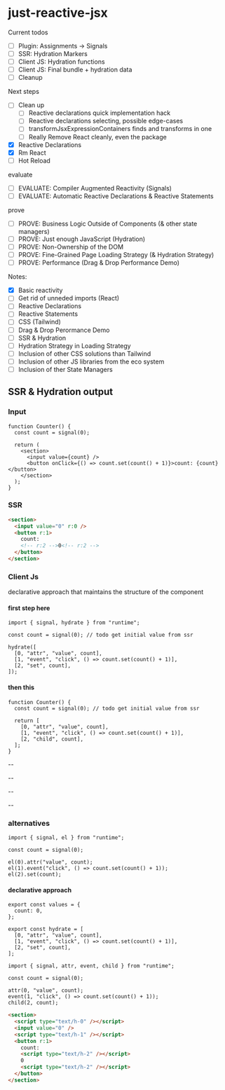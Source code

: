 # just-reactive-jsx

Current todos

- [ ] Plugin: Assignments -> Signals
- [ ] SSR: Hydration Markers
- [ ] Client JS: Hydration functions
- [ ] Client JS: Final bundle + hydration data
- [ ] Cleanup

Next steps

- [ ] Clean up
  - [ ] Reactive declarations quick implementation hack
  - [ ] Reactive declarations selecting, possible edge-cases
  - [ ] transformJsxExpressionContainers finds and transforms in one
  - [ ] Really Remove React cleanly, even the package
- [x] Reactive Declarations
- [x] Rm React
- [ ] Hot Reload

evaluate

- [ ] EVALUATE: Compiler Augmented Reactivity (Signals)
- [ ] EVALUATE: Automatic Reactive Declarations & Reactive Statements

prove

- [ ] PROVE: Business Logic Outside of Components (& other state managers)
- [ ] PROVE: Just enough JavaScript (Hydration)
- [ ] PROVE: Non-Ownership of the DOM
- [ ] PROVE: Fine-Grained Page Loading Strategy (& Hydration Strategy)
- [ ] PROVE: Performance (Drag & Drop Performance Demo)

Notes:

- [x] Basic reactivity
- [ ] Get rid of unneded imports (React)
- [ ] Reactive Declarations
- [ ] Reactive Statements
- [ ] CSS (Tailwind)
- [ ] Drag & Drop Perormance Demo
- [ ] SSR & Hydration
- [ ] Hydration Strategy in Loading Strategy
- [ ] Inclusion of other CSS solutions than Tailwind
- [ ] Inclusion of other JS libraries from the eco system
- [ ] Inclusion of ther State Managers

## SSR & Hydration output

### Input

```tsx
function Counter() {
  const count = signal(0);

  return (
    <section>
      <input value={count} />
      <button onClick={() => count.set(count() + 1)}>count: {count}</button>
    </section>
  );
}
```

### SSR

```html
<section>
  <input value="0" r:0 />
  <button r:1>
    count:
    <!-- r:2 -->0<!-- r:2 -->
  </button>
</section>
```

### Client Js

declarative approach that maintains the structure of the component

#### first step here

```tsx
import { signal, hydrate } from "runtime";

const count = signal(0); // todo get initial value from ssr

hydrate([
  [0, "attr", "value", count],
  [1, "event", "click", () => count.set(count() + 1)],
  [2, "set", count],
]);
```

#### then this

```tsx
function Counter() {
  const count = signal(0); // todo get initial value from ssr

  return [
    [0, "attr", "value", count],
    [1, "event", "click", () => count.set(count() + 1)],
    [2, "child", count],
  ];
}
```

--

--

--

--

### alternatives

```tsx
import { signal, el } from "runtime";

const count = signal(0);

el(0).attr("value", count);
el(1).event("click", () => count.set(count() + 1));
el(2).set(count);
```

#### declarative approach

```tsx
export const values = {
  count: 0,
};

export const hydrate = [
  [0, "attr", "value", count],
  [1, "event", "click", () => count.set(count() + 1)],
  [2, "set", count],
];
```

```tsx
import { signal, attr, event, child } from "runtime";

const count = signal(0);

attr(0, "value", count);
event(1, "click", () => count.set(count() + 1));
child(2, count);
```

```html
<section>
  <script type="text/h-0" /></script>
  <input value="0" />
  <script type="text/h-1" /></script>
  <button r:1>
    count:
    <script type="text/h-2" /></script>
    0
    <script type="text/h-2" /></script>
  </button>
</section>
```
